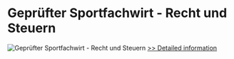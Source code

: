 # Geprüfter Sportfachwirt - Recht und Steuern
![Geprüfter Sportfachwirt - Recht und Steuern](https://mycommerce.akamaized.net/api/pimages/P300583378/BIG/300583378.JPG)
[>> Detailed information](https://secure.shareit.com/shareit/product.html?productid=300583378&affiliateid=200057808)